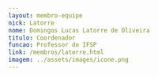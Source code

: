 ```yaml
---
layout: membro-equipe
nick: Latorre
nome: Domingos Lucas Latorre de Oliveira
titulo: Coordenador
funcao: Professor do IFSP
link: /membros/latorre.html
imagem: ../assets/images/icone.png
---
```


